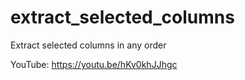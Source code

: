 # extract_selected_columns
Extract selected columns in any order

YouTube:
https://youtu.be/hKv0khJJhgc
